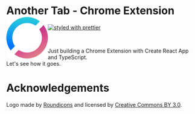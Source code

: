 &nbsp;

# Another Tab - Chrome Extension <img src="./.github/logo.png" width="110" align="left">

[![styled with prettier](https://img.shields.io/badge/styled_with-prettier-ff69b4.svg)](https://github.com/prettier/prettier)

&nbsp;

Just building a Chrome Extension with Create React App and TypeScript.  
Let's see how it goes.

# Acknowledgements

Logo made by [Roundicons](https://www.flaticon.com/authors/roundicons) and licensed by [Creative Commons BY 3.0](http://creativecommons.org/licenses/by/3.0/).
